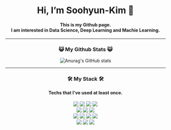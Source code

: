 <div align=center><h1>Hi, I’m Soohyun-Kim 👋</h1>
  <h4>This is my Github page.
  <br>I am interested in Data Science, Deep Learning and Machie Learning.<br/></h4>
  
 ----
  
 <h3>😺 My Github Stats 😺</h3>
  
  
  
![Anurag's GitHub stats](https://github-readme-stats.vercel.app/api?username=kshiny&show_icons=true&theme=gruvbox)


----

<h3>🛠️ My Stack 🛠️ </h3>
  <h4>Techs that I've used at least once.</h4>
<img src="https://img.shields.io/badge/C-A8B9CC?style=for-the-badge&logo=C&logoColor=black">
<img src="https://img.shields.io/badge/Python-3776AB?style=for-the-badge&logo=Python&logoColor=black">
<img src="https://img.shields.io/badge/Jupyter-F37626?style=for-the-badge&logo=Jupyter&logoColor=white">
<img src="https://img.shields.io/badge/Google Colab-F9AB00?style=for-the-badge&logo=GoogleColab&logoColor=white">
<br><img src="https://img.shields.io/badge/NumPy-013243?style=for-the-badge&logo=NumPy&logoColor=white">
<img src="https://img.shields.io/badge/TensorFlow-FF6F00?style=for-the-badge&logo=TensorFlow&logoColor=white">
<img src="https://img.shields.io/badge/PyTorch-EE4C2C?style=for-the-badge&logo=PyTorch&logoColor=white">
<br><img src="https://img.shields.io/badge/Docker-2496ED?style=for-the-badge&logo=Docker&logoColor=white">
<img src="https://img.shields.io/badge/Linux-FCC624?style=for-the-badge&logo=Linux&logoColor=black">
<img src="https://img.shields.io/badge/AWS-232F3E?style=for-the-badge&logo=Amazone&logoColor=white">
<img src="https://img.shields.io/badge/MySQL-2496ED?style=for-the-badge&logo=MySQL&logoColor=white"></br>
<img src="https://img.shields.io/badge/Github-181717?style=for-the-badge&logo=Github&logoColor=white">
<img src="https://img.shields.io/badge/Blog-03C75A?style=for-the-badge&logo=Naver&logoColor=green">
<img src="https://img.shields.io/badge/Notion-000000?style=for-the-badge&logo=Notion&logoColor=white">
</div></br>
